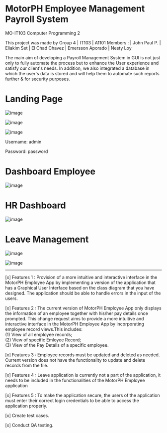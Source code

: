 # MotorPH Employee Management Payroll System

MO-IT103 Computer Programming 2


This project was made by Group 4 | IT103 | A1101 Members : | John Paul P. | Eliakim Set | El Chad Chavez | Emersson Aporado | Nesty Loy

The main aim of developing a Payroll Management System in GUI is not just only to fully automate the process but to enhance the User experience
and satisfy our client's needs. In addition, we also integrated a database in which the user's data is stored and will help them to automate such reports further & for security purposes.

# Landing Page #


![image](https://github.com/eliakimset/MO-IT103-A1101-CP2-Group-4/assets/106713068/4531475d-0db6-45f2-993d-cffc9bc069a5)



![image](https://github.com/eliakimset/MO-IT103-A1101-CP2-Group-4/assets/106713068/7951404b-611e-41d3-bada-e80daa1398aa)


![image](https://github.com/eliakimset/MO-IT103-A1101-CP2-Group-4/assets/106713068/f69a0c93-9132-4ff1-a7e2-a2d311967d54)


Username: admin

Password: password

# Dashboard Employee #


![image](https://github.com/eliakimset/MO-IT103-A1101-CP2-Group-4/assets/106713068/95128728-5ddc-46eb-9495-6a0385579eaa)

# HR Dashboard #


![image](https://github.com/eliakimset/MO-IT103-A1101-CP2-Group-4/assets/106713068/db722cae-1b77-4293-933b-f1a495066af5)


# Leave Management #


![image](https://github.com/eliakimset/MO-IT103-A1101-CP2-Group-4/assets/106713068/9cd2623d-15bc-4116-aad9-c30190446e3a)


![image](https://github.com/eliakimset/MO-IT103-A1101-CP2-Group-4/assets/106713068/d0c20dd6-e577-4203-a863-317f7c2c87ac)



-------------------------------------------------------------------------------------------------------------------------------------------------------------------
[x] Features 1 : Provision of a more intuitive and interactive interface in the MotorPH Employee App by implementing a version of the application that has a Graphical User Interface based on the class diagram that you have designed. The application should be able to handle errors in the input of the users.

[x] Features 2 : The current version of MotorPH Employee App only displays the information of an employee together with his/her pay details once prompted. This change request aims to provide a more intuitive and interactive interface in the MotorPH Employee App by incorporating employee record views.This includes:  
(1) View of all employee records;  
(2) View of specific Emloyee Record;  
(3) View of the Pay Details of a specific employee.

[x] Features 3 : Employee records must be updated and deleted as needed. Current version does not have the functionality to update and delete records from the file.

[x] Features 4 : Leave application is currently not a part of the application, it needs to be included in the functionalities of the MotorPH Employee application

[x] Features 5 : To make the application secure, the users of the application must enter their correct login credentials to be able to access the application properly.

[x] Create test cases.

[x] Conduct QA testing.
